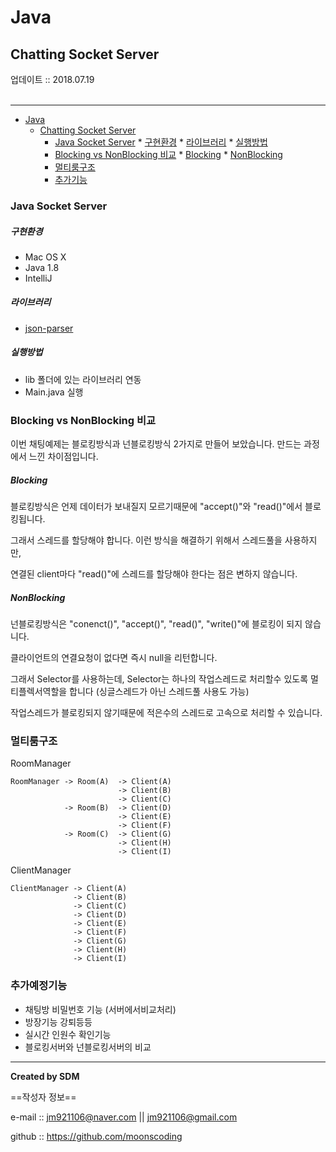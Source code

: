 # Java
## Chatting Socket Server
<div class="pull-right">  업데이트 :: 2018.07.19 </div><br>

---

<!-- @import "[TOC]" {cmd="toc" depthFrom=1 depthTo=6 orderedList=false} -->
<!-- code_chunk_output -->

* [Java](#java)
	* [Chatting Socket Server](#chatting-socket-server)
		* [Java Socket Server](#java-socket-server)
				* [구현환경](#구현환경)
				* [라이브러리](#라이브러리)
				* [실행방법](#실행방법)
		* [Blocking vs NonBlocking 비교](#blocking-vs-nonblocking-비교)
				* [Blocking](#blocking)
				* [NonBlocking](#nonblocking)
		* [멀티룸구조](#멀티룸구조)
		* [추가기능](#추가기능)

<!-- /code_chunk_output -->

### Java Socket Server

##### 구현환경

- Mac OS X
- Java 1.8
- IntelliJ

##### 라이브러리

- [json-parser]()

##### 실행방법

- lib 폴더에 있는 라이브러리 연동
- Main.java 실행

### Blocking vs NonBlocking 비교

이번 채팅예제는 블로킹방식과 넌블로킹방식 2가지로 만들어 보았습니다.
만드는 과정에서 느낀 차이점입니다.

##### Blocking

블로킹방식은 언제 데이터가 보내질지 모르기때문에 "accept()"와 "read()"에서 블로킹됩니다.

그래서 스레드를 할당해야 합니다. 이런 방식을 해결하기 위해서 스레드풀을 사용하지만,

연결된 client마다 "read()"에 스레드를 할당해야 한다는 점은 변하지 않습니다.

##### NonBlocking

넌블로킹방식은 "conenct()", "accept()", "read()", "write()"에 블로킹이 되지 않습니다.

클라이언트의 연결요청이 없다면 즉시 null을 리턴합니다.

그래서 Selector를 사용하는데, Selector는 하나의 작업스레드로 처리할수 있도록 멀티플렉서역할을 합니다 (싱글스레드가 아닌 스레드풀 사용도 가능)

작업스레드가 블로킹되지 않기때문에 적은수의 스레드로 고속으로 처리할 수 있습니다.


### 멀티룸구조

RoomManager

```
RoomManager -> Room(A)  -> Client(A)
                        -> Client(B)
                        -> Client(C)
            -> Room(B)  -> Client(D)
                        -> Client(E)
                        -> Client(F)
            -> Room(C)  -> Client(G)
                        -> Client(H)
                        -> Client(I)
```

ClientManager

```
ClientManager -> Client(A)
              -> Client(B)
              -> Client(C)
              -> Client(D)
              -> Client(E)
              -> Client(F)
              -> Client(G)
              -> Client(H)
              -> Client(I)
```

### 추가예정기능

- 채팅방 비밀번호 기능 (서버에서비교처리)
- 방장기능 강퇴등등
- 실시간 인원수 확인기능
- 블로킹서버와 넌블로킹서버의 비교


---

**Created by SDM**

==작성자 정보==

e-mail :: jm921106@naver.com || jm921106@gmail.com

github :: https://github.com/moonscoding
